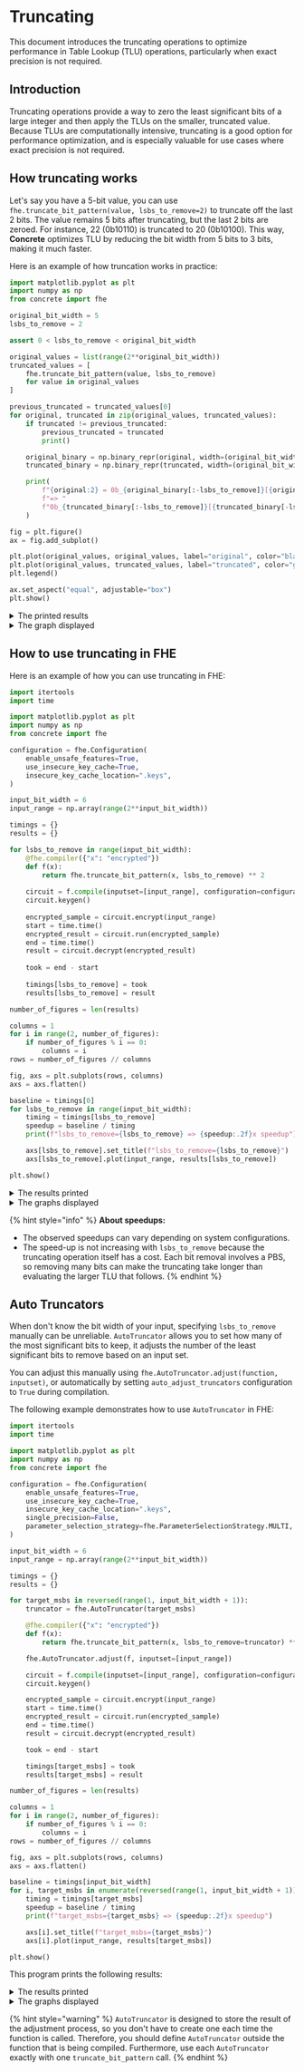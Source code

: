 # Truncating

This document introduces the truncating operations to optimize performance in Table Lookup (TLU) operations, particularly when exact precision is not required.

## Introduction

Truncating operations provide a way to zero the least significant bits of a large integer and then apply the TLUs on the smaller, truncated value. Because TLUs are computationally intensive, truncating is a good option for performance optimization, and is especially valuable for use cases where exact precision is not required.

## How truncating works

Let's say you have a 5-bit value, you can use `fhe.truncate_bit_pattern(value, lsbs_to_remove=2)` to truncate off the last 2 bits. The value remains 5 bits after truncating, but the last 2 bits are zeroed. For instance, 22 (0b10110) is truncated to 20 (0b10100). This way, **Concrete** optimizes TLU by reducing the bit width from 5 bits to 3 bits, making it much faster.

Here is an example of how truncation works in practice:

```python
import matplotlib.pyplot as plt
import numpy as np
from concrete import fhe

original_bit_width = 5
lsbs_to_remove = 2

assert 0 < lsbs_to_remove < original_bit_width

original_values = list(range(2**original_bit_width))
truncated_values = [
    fhe.truncate_bit_pattern(value, lsbs_to_remove)
    for value in original_values
]

previous_truncated = truncated_values[0]
for original, truncated in zip(original_values, truncated_values):
    if truncated != previous_truncated:
        previous_truncated = truncated
        print()

    original_binary = np.binary_repr(original, width=(original_bit_width + 1))
    truncated_binary = np.binary_repr(truncated, width=(original_bit_width + 1))

    print(
        f"{original:2} = 0b_{original_binary[:-lsbs_to_remove]}[{original_binary[-lsbs_to_remove:]}] "
        f"=> "
        f"0b_{truncated_binary[:-lsbs_to_remove]}[{truncated_binary[-lsbs_to_remove:]}] = {truncated}"
    )

fig = plt.figure()
ax = fig.add_subplot()

plt.plot(original_values, original_values, label="original", color="black")
plt.plot(original_values, truncated_values, label="truncated", color="green")
plt.legend()

ax.set_aspect("equal", adjustable="box")
plt.show()
```

<details>

<summary>The printed results</summary>

```python
 0 = 0b_0000[00] => 0b_0000[00] = 0
 1 = 0b_0000[01] => 0b_0000[00] = 0
 2 = 0b_0000[10] => 0b_0000[00] = 0
 3 = 0b_0000[11] => 0b_0000[00] = 0

 4 = 0b_0001[00] => 0b_0001[00] = 4
 5 = 0b_0001[01] => 0b_0001[00] = 4
 6 = 0b_0001[10] => 0b_0001[00] = 4
 7 = 0b_0001[11] => 0b_0001[00] = 4

 8 = 0b_0010[00] => 0b_0010[00] = 8
 9 = 0b_0010[01] => 0b_0010[00] = 8
10 = 0b_0010[10] => 0b_0010[00] = 8
11 = 0b_0010[11] => 0b_0010[00] = 8

12 = 0b_0011[00] => 0b_0011[00] = 12
13 = 0b_0011[01] => 0b_0011[00] = 12
14 = 0b_0011[10] => 0b_0011[00] = 12
15 = 0b_0011[11] => 0b_0011[00] = 12

16 = 0b_0100[00] => 0b_0100[00] = 16
17 = 0b_0100[01] => 0b_0100[00] = 16
18 = 0b_0100[10] => 0b_0100[00] = 16
19 = 0b_0100[11] => 0b_0100[00] = 16

20 = 0b_0101[00] => 0b_0101[00] = 20
21 = 0b_0101[01] => 0b_0101[00] = 20
22 = 0b_0101[10] => 0b_0101[00] = 20
23 = 0b_0101[11] => 0b_0101[00] = 20

24 = 0b_0110[00] => 0b_0110[00] = 24
25 = 0b_0110[01] => 0b_0110[00] = 24
26 = 0b_0110[10] => 0b_0110[00] = 24
27 = 0b_0110[11] => 0b_0110[00] = 24

28 = 0b_0111[00] => 0b_0111[00] = 28
29 = 0b_0111[01] => 0b_0111[00] = 28
30 = 0b_0111[10] => 0b_0111[00] = 28
31 = 0b_0111[11] => 0b_0111[00] = 28
```

</details>

<details>

<summary>The graph displayed</summary>

![](../../\_static/truncating/identity.png)

</details>

## How to use truncating in FHE

Here is an example of how you can use truncating in FHE:

```python
import itertools
import time

import matplotlib.pyplot as plt
import numpy as np
from concrete import fhe

configuration = fhe.Configuration(
    enable_unsafe_features=True,
    use_insecure_key_cache=True,
    insecure_key_cache_location=".keys",
)

input_bit_width = 6
input_range = np.array(range(2**input_bit_width))

timings = {}
results = {}

for lsbs_to_remove in range(input_bit_width):
    @fhe.compiler({"x": "encrypted"})
    def f(x):
        return fhe.truncate_bit_pattern(x, lsbs_to_remove) ** 2
    
    circuit = f.compile(inputset=[input_range], configuration=configuration)
    circuit.keygen()
    
    encrypted_sample = circuit.encrypt(input_range)
    start = time.time()
    encrypted_result = circuit.run(encrypted_sample)
    end = time.time()
    result = circuit.decrypt(encrypted_result)
    
    took = end - start
    
    timings[lsbs_to_remove] = took
    results[lsbs_to_remove] = result

number_of_figures = len(results)

columns = 1
for i in range(2, number_of_figures):
    if number_of_figures % i == 0:
        columns = i
rows = number_of_figures // columns

fig, axs = plt.subplots(rows, columns)
axs = axs.flatten()

baseline = timings[0]
for lsbs_to_remove in range(input_bit_width):
    timing = timings[lsbs_to_remove]
    speedup = baseline / timing
    print(f"lsbs_to_remove={lsbs_to_remove} => {speedup:.2f}x speedup")

    axs[lsbs_to_remove].set_title(f"lsbs_to_remove={lsbs_to_remove}")
    axs[lsbs_to_remove].plot(input_range, results[lsbs_to_remove])

plt.show()
```

<details>

<summary>The results printed</summary>

```
lsbs_to_remove=0 => 1.00x speedup
lsbs_to_remove=1 => 1.69x speedup
lsbs_to_remove=2 => 3.48x speedup
lsbs_to_remove=3 => 3.06x speedup
lsbs_to_remove=4 => 3.46x speedup
lsbs_to_remove=5 => 3.14x speedup
```

</details>

<details>

<summary>The graphs displayed</summary>

<img src="../../_static/truncating/lsbs_to_remove.png" alt="" data-size="original">

</details>

{% hint style="info" %}
**About speedups:**

* The observed speedups can vary depending on system configurations.
* The speed-up is not increasing with `lsbs_to_remove` because the truncating operation itself has a cost. Each bit removal involves a PBS, so removing many bits can make the truncating take longer than evaluating the larger TLU that follows.
{% endhint %}

## Auto Truncators

When don't know the bit width of your input, specifying `lsbs_to_remove` manually can be unreliable. `AutoTruncator` allows you to set how many of the most significant bits to keep, it adjusts the number of the least significant bits to remove based on an input set.

You can adjust this manually using `fhe.AutoTruncator.adjust(function, inputset)`, or automatically by setting `auto_adjust_truncators` configuration to `True` during compilation.

The following example demonstrates how to use `AutoTruncator` in FHE:

```python
import itertools
import time

import matplotlib.pyplot as plt
import numpy as np
from concrete import fhe

configuration = fhe.Configuration(
    enable_unsafe_features=True,
    use_insecure_key_cache=True,
    insecure_key_cache_location=".keys",
    single_precision=False,
    parameter_selection_strategy=fhe.ParameterSelectionStrategy.MULTI,
)

input_bit_width = 6
input_range = np.array(range(2**input_bit_width))

timings = {}
results = {}

for target_msbs in reversed(range(1, input_bit_width + 1)):
    truncator = fhe.AutoTruncator(target_msbs)

    @fhe.compiler({"x": "encrypted"})
    def f(x):
        return fhe.truncate_bit_pattern(x, lsbs_to_remove=truncator) ** 2

    fhe.AutoTruncator.adjust(f, inputset=[input_range])

    circuit = f.compile(inputset=[input_range], configuration=configuration)
    circuit.keygen()

    encrypted_sample = circuit.encrypt(input_range)
    start = time.time()
    encrypted_result = circuit.run(encrypted_sample)
    end = time.time()
    result = circuit.decrypt(encrypted_result)

    took = end - start

    timings[target_msbs] = took
    results[target_msbs] = result

number_of_figures = len(results)

columns = 1
for i in range(2, number_of_figures):
    if number_of_figures % i == 0:
        columns = i
rows = number_of_figures // columns

fig, axs = plt.subplots(rows, columns)
axs = axs.flatten()

baseline = timings[input_bit_width]
for i, target_msbs in enumerate(reversed(range(1, input_bit_width + 1))):
    timing = timings[target_msbs]
    speedup = baseline / timing
    print(f"target_msbs={target_msbs} => {speedup:.2f}x speedup")

    axs[i].set_title(f"target_msbs={target_msbs}")
    axs[i].plot(input_range, results[target_msbs])

plt.show()
```

This program prints the following results:

<details>

<summary>The results printed</summary>

```
target_msbs=6 => 1.00x speedup
target_msbs=5 => 1.80x speedup
target_msbs=4 => 3.47x speedup
target_msbs=3 => 3.02x speedup
target_msbs=2 => 3.38x speedup
target_msbs=1 => 3.37x speedup
```

</details>

<details>

<summary>The graphs displayed</summary>

<img src="../../_static/truncating/msbs_to_keep.png" alt="" data-size="original">

</details>

{% hint style="warning" %}
`AutoTruncator` is designed to store the result of the adjustment process, so you don't have to create one each time the function is called. Therefore, you should define `AutoTruncator` outside the function that is being compiled. Furthermore, use each `AutoTruncator` exactly with one `truncate_bit_pattern` call.
{% endhint %}
